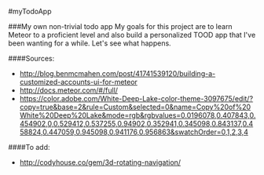 #myTodoApp

###My own non-trivial todo app
My goals for this project are to learn Meteor to a proficient level and also build a personalized TOOD app that I've been wanting for a while. Let's see what happens.

####Sources: 
* http://blog.benmcmahen.com/post/41741539120/building-a-customized-accounts-ui-for-meteor
* http://docs.meteor.com/#/full/
* https://color.adobe.com/White-Deep-Lake-color-theme-3097675/edit/?copy=true&base=2&rule=Custom&selected=0&name=Copy%20of%20White%20Deep%20Lake&mode=rgb&rgbvalues=0.0196078,0.407843,0.454902,0,0.529412,0.537255,0.94902,0.352941,0.345098,0.843137,0.458824,0.447059,0.945098,0.941176,0.956863&swatchOrder=0,1,2,3,4

####To add:
* http://codyhouse.co/gem/3d-rotating-navigation/